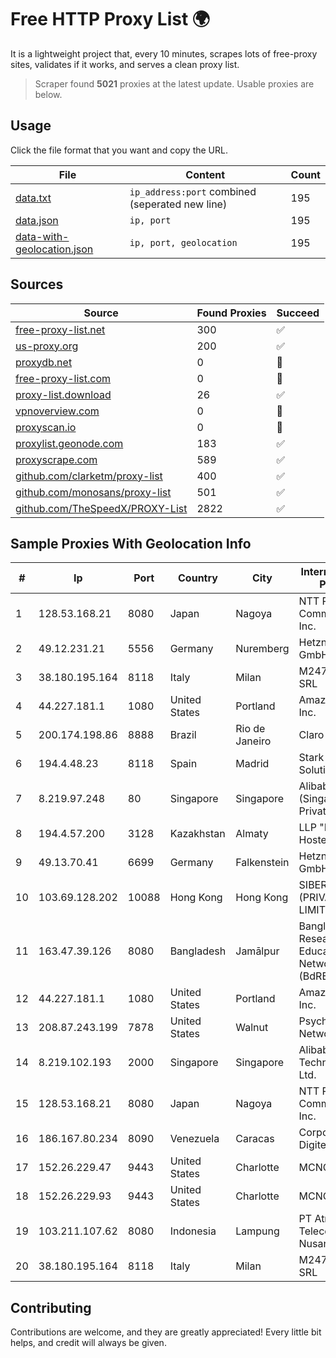 
# Free HTTP Proxy List 🌍

It is a lightweight project that, every 10 minutes, scrapes lots of free-proxy sites, validates if it works, and serves a clean proxy list.


> Scraper found **5021** proxies at the latest update. Usable proxies are below.

## Usage

Click the file format that you want and copy the URL.


|File|Content|Count|
|----|-------|-----|
|[data.txt](https://raw.githubusercontent.com/themiralay/Proxy-List-World/master/data.txt)|`ip_address:port` combined (seperated new line)|195|
|[data.json](https://raw.githubusercontent.com/themiralay/Proxy-List-World/master/data.json)|`ip, port`|195|
|[data-with-geolocation.json](https://raw.githubusercontent.com/themiralay/Proxy-List-World/master/data-with-geolocation.json)|`ip, port, geolocation`|195|

## Sources

|Source|Found Proxies|Succeed|
|------|-------------|-------|
|[free-proxy-list.net](https://free-proxy-list.net)|300|✅|
|[us-proxy.org](https://www.us-proxy.org)|200|✅|
|[proxydb.net](http://proxydb.net)|0|🚫|
|[free-proxy-list.com](https://free-proxy-list.com/?page=&port=&type%5B%5D=http&type%5B%5D=https&up_time=0&search=Search)|0|🚫|
|[proxy-list.download](https://www.proxy-list.download/HTTP)|26|✅|
|[vpnoverview.com](https://vpnoverview.com/privacy/anonymous-browsing/free-proxy-servers)|0|🚫|
|[proxyscan.io](https://www.proxyscan.io)|0|🚫|
|[proxylist.geonode.com](https://proxylist.geonode.com/api/proxy-list?limit=300&page=1&sort_by=lastChecked&sort_type=desc&protocols=http,https)|183|✅|
|[proxyscrape.com](https://api.proxyscrape.com/v2/?request=displayproxies&protocol=http&timeout=10000&country=all&ssl=all&anonymity=all)|589|✅|
|[github.com/clarketm/proxy-list](https://raw.githubusercontent.com/clarketm/proxy-list/master/proxy-list-raw.txt)|400|✅|
|[github.com/monosans/proxy-list](https://raw.githubusercontent.com/monosans/proxy-list/main/proxies/http.txt)|501|✅|
|[github.com/TheSpeedX/PROXY-List](https://raw.githubusercontent.com/TheSpeedX/PROXY-List/master/http.txt)|2822|✅|


## Sample Proxies With Geolocation Info

|#|Ip|Port|Country|City|Internet Service Provider|
|-|--|----|-------|----|-------------------------|
|1|128.53.168.21|8080|Japan|Nagoya|NTT PC Communications, Inc.|
|2|49.12.231.21|5556|Germany|Nuremberg|Hetzner Online GmbH|
|3|38.180.195.164|8118|Italy|Milan|M247 Europe SRL|
|4|44.227.181.1|1080|United States|Portland|Amazon.com, Inc.|
|5|200.174.198.86|8888|Brazil|Rio de Janeiro|Claro S.A|
|6|194.4.48.23|8118|Spain|Madrid|Stark Industries Solutions LTD|
|7|8.219.97.248|80|Singapore|Singapore|Alibaba Cloud (Singapore) Private Limited|
|8|194.4.57.200|3128|Kazakhstan|Almaty|LLP "Kompaniya Hoster.KZ"|
|9|49.13.70.41|6699|Germany|Falkenstein|Hetzner Online GmbH|
|10|103.69.128.202|10088|Hong Kong|Hong Kong|SIBERFY (PRIVATE) LIMITED|
|11|163.47.39.126|8080|Bangladesh|Jamālpur|Bangladesh Research and Education Network (BdREN)|
|12|44.227.181.1|1080|United States|Portland|Amazon.com, Inc.|
|13|208.87.243.199|7878|United States|Walnut|Psychz Networks|
|14|8.219.102.193|2000|Singapore|Singapore|Alibaba (US) Technology Co., Ltd.|
|15|128.53.168.21|8080|Japan|Nagoya|NTT PC Communications, Inc.|
|16|186.167.80.234|8090|Venezuela|Caracas|Corporacion Digitel C.A|
|17|152.26.229.47|9443|United States|Charlotte|MCNC|
|18|152.26.229.93|9443|United States|Charlotte|MCNC|
|19|103.211.107.62|8080|Indonesia|Lampung|PT Atmega Telecomindo Nusantara|
|20|38.180.195.164|8118|Italy|Milan|M247 Europe SRL|



## Contributing

Contributions are welcome, and they are greatly appreciated! Every
little bit helps, and credit will always be given.

